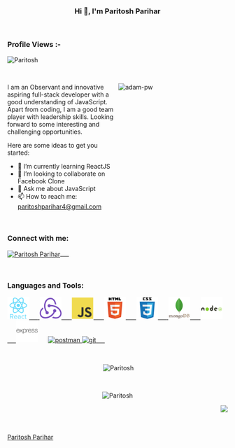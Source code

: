   <h3 align="center">Hi 👋, I'm Paritosh Parihar</h3>

<br>

<p align="right"> <h3>Profile Views :-</h3> <img src="https://komarev.com/ghpvc/?username=i-am-parihar&label=Profile%20views&color=0e75b6&style=flat"
    alt="Paritosh" /> 
  </p>

<br>

<p><img align="right" src="https://github.com/Adam-pw/Adam-pw/blob/main/animation_500_kxa883sd.gif" alt="adam-pw" width="250" height="250" /></p>

I am an Observant and innovative aspiring full-stack developer with a good understanding of JavaScript. Apart from coding, I am a good team player with leadership skills. Looking forward to some interesting and challenging opportunities.

Here are some ideas to get you started:

- 🌱 I’m currently learning ReactJS
- 👯 I’m looking to collaborate on Facebook Clone
- 💬 Ask me about JavaScript
- 📫 How to reach me: paritoshparihar4@gmail.com

<br>

<h3 align="left">Connect with me:</h3>
<p align="left">
  <a href="https://www.linkedin.com/in/paritosh-parihar-184b271b0/" target="blank"><img align="center"
      src="https://raw.githubusercontent.com/rahuldkjain/github-profile-readme-generator/master/src/images/icons/Social/linked-in-alt.svg"
      alt="Paritosh Parihar" width="50" height="50"/>&nbsp;&nbsp;&nbsp;&nbsp;&nbsp;</a>
</p>

<br>

<h3 align="left">Languages and Tools:</h3>
<p align="left">
  <a href="https://reactjs.org/" target="_blank" rel="noreferrer"> <img src="https://raw.githubusercontent.com/devicons/devicon/master/icons/react/react-original-wordmark.svg" alt="react"  width="50" height="50"/>&nbsp;&nbsp;&nbsp;&nbsp;&nbsp;</a><a href="https://redux.js.org" target="_blank" rel="noreferrer"> <img src="https://raw.githubusercontent.com/devicons/devicon/master/icons/redux/redux-original.svg" alt="redux"  width="50" height="50"/>&nbsp;&nbsp;&nbsp;&nbsp;&nbsp;</a><a href="https://developer.mozilla.org/en-US/docs/Web/JavaScript" target="_blank" rel="noreferrer"> <img src="https://raw.githubusercontent.com/devicons/devicon/master/icons/javascript/javascript-original.svg" alt="javascript" width="50" height="50"/>&nbsp;&nbsp;&nbsp;&nbsp;&nbsp; </a><a href="https://www.w3.org/html/" target="_blank" rel="noreferrer"> <img src="https://raw.githubusercontent.com/devicons/devicon/master/icons/html5/html5-original-wordmark.svg" alt="html5"  width="50" height="50"/>&nbsp;&nbsp;&nbsp;&nbsp;&nbsp; </a><a href="https://www.w3schools.com/css/" target="_blank" rel="noreferrer"> <img src="https://raw.githubusercontent.com/devicons/devicon/master/icons/css3/css3-original-wordmark.svg" alt="css3"  width="50" height="50"/>&nbsp;&nbsp;&nbsp;&nbsp;&nbsp;</a><a href="https://www.mongodb.com/" target="_blank" rel="noreferrer"> <img src="https://raw.githubusercontent.com/devicons/devicon/master/icons/mongodb/mongodb-original-wordmark.svg" alt="mongodb"  width="50" height="50"/>&nbsp;&nbsp;&nbsp;&nbsp;&nbsp; </a> <a href="https://nodejs.org" target="_blank" rel="noreferrer"> <img src="https://raw.githubusercontent.com/devicons/devicon/master/icons/nodejs/nodejs-original-wordmark.svg" alt="nodejs"  width="50" height="50"/>&nbsp;&nbsp;&nbsp;&nbsp;&nbsp;</a><img src="https://raw.githubusercontent.com/devicons/devicon/master/icons/express/express-original-wordmark.svg" alt="express"  width="50" height="50"/>&nbsp;&nbsp;&nbsp;&nbsp;&nbsp; </a> <a href="https://expressjs.com" target="_blank" rel="noreferrer"><a href="https://postman.com" target="_blank" rel="noreferrer"> <img src="https://www.vectorlogo.zone/logos/getpostman/getpostman-icon.svg" alt="postman" width="40" height="40"/> </a>
  <a href="https://git-scm.com/" target="_blank" rel="noreferrer">  <img src="https://www.vectorlogo.zone/logos/git-scm/git-scm-icon.svg" alt="git"  width="50" height="50"/>&nbsp;&nbsp;&nbsp;&nbsp;&nbsp; </a> 

</p>
<br>


<p align="center">&nbsp;<img align="center" src="https://github-readme-stats.vercel.app/api?username=i-am-parihar&show_icons=true&locale=en" alt="Paritosh"/></p>
<br><p align="center"><img align="center" src="https://github-readme-stats.vercel.app/api/top-langs?username=i-am-parihar&show_icons=true&locale=en&layout=compact" alt="Paritosh"  width="500" /></p></p>


<p align="right">

  <img  src="https://raw.githubusercontent.com/Trilokia/Trilokia/379277808c61ef204768a61bbc5d25bc7798ccf1/bottom_header.svg">
  </p>
<br>

[Paritosh Parihar](https://github.com/i-am-parihar)




